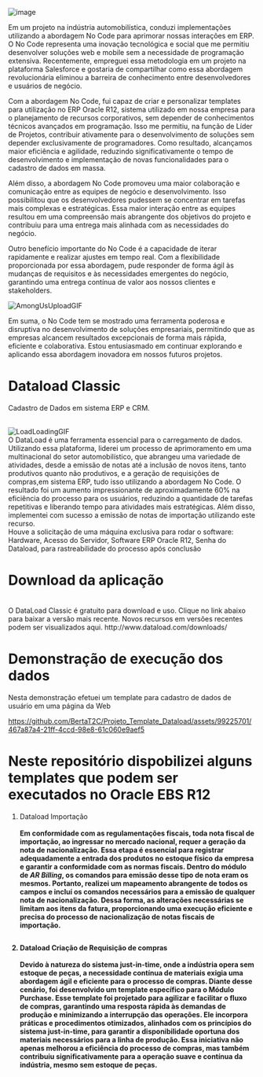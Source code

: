 
![image](https://github.com/BertaT2C/Projeto_Template_Dataload/assets/99225701/6b931f4f-9d4b-4784-884d-d1bad6a4e23e)

Em um projeto na indústria automobilística, conduzi implementações utilizando a abordagem No Code para aprimorar nossas interações em ERP. O No Code representa uma inovação tecnológica e social que me permitiu desenvolver soluções web e mobile sem a necessidade de programação extensiva. Recentemente, empreguei essa metodologia em um projeto na plataforma Salesforce e gostaria de compartilhar como essa abordagem revolucionária eliminou a barreira de conhecimento entre desenvolvedores e usuários de negócio.



Com a abordagem No Code, fui capaz de criar e personalizar templates para utilização no ERP Oracle R12, sistema utilizado em nossa empresa para o planejamento de recursos corporativos, sem depender de conhecimentos técnicos avançados em programação. Isso me permitiu, na função de Líder de Projetos, contribuir ativamente para o desenvolvimento de soluções sem depender exclusivamente de programadores. Como resultado, alcançamos maior eficiência e agilidade, reduzindo significativamente o tempo de desenvolvimento e implementação de novas funcionalidades para o cadastro de dados em massa.

Além disso, a abordagem No Code promoveu uma maior colaboração e comunicação entre as equipes de negócio e desenvolvimento. Isso possibilitou que os desenvolvedores pudessem se concentrar em tarefas mais complexas e estratégicas. Essa maior interação entre as equipes resultou em uma compreensão mais abrangente dos objetivos do projeto e contribuiu para uma entrega mais alinhada com as necessidades do negócio.

Outro benefício importante do No Code é a capacidade de iterar rapidamente e realizar ajustes em tempo real. Com a flexibilidade proporcionada por essa abordagem, pude responder de forma ágil às mudanças de requisitos e às necessidades emergentes do negócio, garantindo uma entrega contínua de valor aos nossos clientes e stakeholders.

![AmongUsUploadGIF](https://github.com/BertaT2C/Projeto_Template_Dataload/assets/99225701/ab21aff5-85cf-470c-9ef3-f63122bbae3f)



Em suma, o No Code tem se mostrado uma ferramenta poderosa e disruptiva no desenvolvimento de soluções empresariais, permitindo que as empresas alcancem resultados excepcionais de forma mais rápida, eficiente e colaborativa. Estou entusiasmado em continuar explorando e aplicando essa abordagem inovadora em nossos futuros projetos.

# Dataload Classic
Cadastro de Dados em sistema ERP e CRM.
<br ><br>

![LoadLoadingGIF](https://github.com/BertaT2C/Projeto_Template_Dataload/assets/99225701/1668e2eb-8ba7-45f2-9fab-7f3c07e4e25e)
<br>
O DataLoad é uma ferramenta essencial para o carregamento de dados. Utilizando essa plataforma, liderei um processo de aprimoramento em uma multinacional do setor automobilístico, que abrangeu uma variedade de atividades, desde a emissão de notas até a inclusão de novos itens, tanto produtivos quanto não produtivos, e a geração de requisições de compras,em sistema ERP, tudo isso utilizando a abordagem No Code. O resultado foi um aumento impressionante de aproximadamente 60% na eficiência do processo para os usuários, reduzindo a quantidade de tarefas repetitivas e liberando tempo para atividades mais estratégicas. Além disso, implementei com sucesso a emissão de notas de importação utilizando este recurso.
<br> 
Houve a solicitação de uma máquina exclusiva para rodar o software:
Hardware, Acesso do Servidor, Software ERP Oracle R12, Senha do Dataload, para rastreabilidade do processo após conclusão

# Download da aplicação
<br>
O DataLoad Classic é gratuito para download e uso. Clique no link abaixo para baixar a versão mais recente. Novos recursos em versões recentes podem ser visualizados aqui.
http://www.dataload.com/downloads/

# Demonstração de execução dos dados

Nesta demonstração efetuei um template para cadastro de dados de usuário em uma página da Web
<br>





https://github.com/BertaT2C/Projeto_Template_Dataload/assets/99225701/467a87a4-21ff-4ccd-98e8-61c060e9aef5

# Neste repositório dispobilizei alguns templates que podem ser executados no Oracle EBS R12

1) Dataload Importação<b>
<br><br> 
Em conformidade com as regulamentações fiscais, toda nota fiscal de importação, ao ingressar no mercado nacional, requer a geração da nota de nacionalização. Essa etapa é essencial para registrar adequadamente a entrada dos produtos no estoque físico da empresa e garantir a conformidade com as normas fiscais. Dentro do módulo de *AR Billing*, os comandos para emissão desse tipo de nota eram os mesmos. Portanto, realizei um mapeamento abrangente de todos os campos e incluí os comandos necessários para a emissão de qualquer nota de nacionalização. Dessa forma, as alterações necessárias se limitam aos itens da fatura, proporcionando uma execução eficiente e precisa do processo de nacionalização de notas fiscais de importação.
##
2) Dataload Criação de Requisição de compras
<br><br> 
Devido à natureza do sistema just-in-time, onde a indústria opera sem estoque de peças, a necessidade contínua de materiais exigia uma abordagem ágil e eficiente para o processo de compras. Diante desse cenário, foi desenvolvido um template específico para o Módulo Purchase. Esse template foi projetado para agilizar e facilitar o fluxo de compras, garantindo uma resposta rápida às demandas de produção e minimizando a interrupção das operações. Ele incorpora práticas e procedimentos otimizados, alinhados com os princípios do sistema just-in-time, para garantir a disponibilidade oportuna dos materiais necessários para a linha de produção. Essa iniciativa não apenas melhorou a eficiência do processo de compras, mas também contribuiu significativamente para a operação suave e contínua da indústria, mesmo sem estoque de peças.
